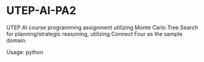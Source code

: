 # UTEP-AI-PA2
UTEP AI course programming assignment utilizing Monte Carlo Tree Search for planning/strategic reasoning, utilizing Connect Four as the sample domain.

Usage: python <script> <input_file> <output_mode> <simulations>

Executable: .\main.exe <input_file> <output_mode> <simulations>

UR: .\main.exe test1.txt <Verbose, Brief, None> <int>

PMCGS: .\main.exe test2.txt <Verbose, Brief, None> <int>

UCT: .\main.exe test3.txt <Verbose, Brief, None> <int>

HUMAN V COMPUTER: .\main.exe humantest.txt <None> <int>

TOURNAMENT: .\main.exe test2.txt <None> <0> tournament

HEURISTIC:
If you'd like to run UCT with the priority rollout heuristic, set line 253 to "result = priority_rollout(new_board, player)".